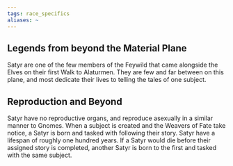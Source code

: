 ```yaml
---
tags: race_specifics
aliases: ~
---
```


## Legends from beyond the Material Plane

Satyr are one of the few members of the Feywild that came alongside the Elves on their first Walk to Alaturmen. They are few and far between on this plane, and most dedicate their lives to telling the tales of one subject. 

## Reproduction and Beyond

Satyr have no reproductive organs, and reproduce asexually in a similar manner to Gnomes. When a subject is created and the Weavers of Fate take notice, a Satyr is born and tasked with following their story. Satyr have a lifespan of roughly one hundred years. If a Satyr would die before their assigned story is completed, another Satyr is born to the first and tasked with the same subject.
